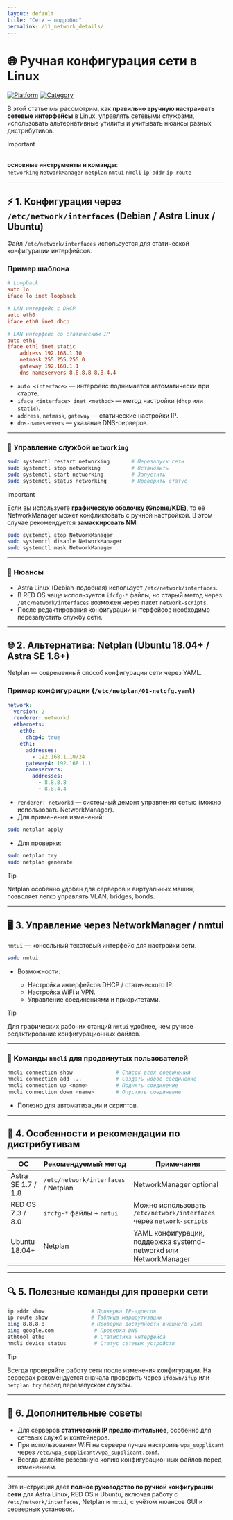 ```yaml
---
layout: default
title: "Сети — подробно"
permalink: /11_network_details/
---
```



# 🌐 Ручная конфигурация сети в Linux

[![Platform](https://img.shields.io/badge/platform-Linux-lightgrey?style=flat-square&logo=linux)]()
[![Category](https://img.shields.io/badge/category-Networking-blue?style=flat-square)]()

В этой статье мы рассмотрим, как **правильно вручную настраивать сетевые интерфейсы** в Linux, управлять сетевыми службами, использовать альтернативные утилиты и учитывать нюансы разных дистрибутивов.

> [!IMPORTANT] 
> <br> **основные инструменты и команды**: <br>
> `networking` `NetworkManager` `netplan` `nmtui` `nmcli` `ip addr` `ip route` <br>

---

## ⚡ 1. Конфигурация через `/etc/network/interfaces` (Debian / Astra Linux / Ubuntu)

Файл `/etc/network/interfaces` используется для статической конфигурации интерфейсов.  

### Пример шаблона

```ini
# Loopback
auto lo
iface lo inet loopback

# LAN интерфейс с DHCP
auto eth0
iface eth0 inet dhcp

# LAN интерфейс со статическим IP
auto eth1
iface eth1 inet static
    address 192.168.1.10
    netmask 255.255.255.0
    gateway 192.168.1.1
    dns-nameservers 8.8.8.8 8.8.4.4
````

* `auto <interface>` — интерфейс поднимается автоматически при старте.
* `iface <interface> inet <method>` — метод настройки (`dhcp` или `static`).
* `address`, `netmask`, `gateway` — статические настройки IP.
* `dns-nameservers` — указание DNS-серверов.

---

### 🔧 Управление службой `networking`

```bash
sudo systemctl restart networking       # Перезапуск сети
sudo systemctl stop networking          # Остановить
sudo systemctl start networking         # Запустить
sudo systemctl status networking        # Проверить статус
```

> [!IMPORTANT]
> Если вы используете **графическую оболочку (Gnome/KDE)**, то её NetworkManager может конфликтовать с ручной настройкой.
> В этом случае рекомендуется **замаскировать NM**:

```bash
sudo systemctl stop NetworkManager
sudo systemctl disable NetworkManager
sudo systemctl mask NetworkManager
```

---

### 📝 Нюансы

* Astra Linux (Debian-подобная) использует `/etc/network/interfaces`.
* В RED OS чаще используется `ifcfg-*` файлы, но старый метод через `/etc/network/interfaces` возможен через пакет `network-scripts`.
* После редактирования конфигурации интерфейсов необходимо перезапустить службу сети.

---

## 🌐 2. Альтернатива: Netplan (Ubuntu 18.04+ / Astra SE 1.8+)

Netplan — современный способ конфигурации сети через YAML.

### Пример конфигурации (`/etc/netplan/01-netcfg.yaml`)

```yaml
network:
  version: 2
  renderer: networkd
  ethernets:
    eth0:
      dhcp4: true
    eth1:
      addresses:
        - 192.168.1.10/24
      gateway4: 192.168.1.1
      nameservers:
        addresses:
          - 8.8.8.8
          - 8.8.4.4
```

* `renderer: networkd` — системный демонт управления сетью (можно использовать NetworkManager).
* Для применения изменений:

```bash
sudo netplan apply
```

* Для проверки:

```bash
sudo netplan try
sudo netplan generate
```

> [!TIP]
> Netplan особенно удобен для серверов и виртуальных машин, позволяет легко управлять VLAN, bridges, bonds.

---

## 🖥 3. Управление через NetworkManager / nmtui

`nmtui` — консольный текстовый интерфейс для настройки сети.

```bash
sudo nmtui
```

* Возможности:

  * Настройка интерфейсов DHCP / статического IP.
  * Настройка WiFi и VPN.
  * Управление соединениями и приоритетами.

> [!TIP]
> Для графических рабочих станций `nmtui` удобнее, чем ручное редактирование конфигурационных файлов.

---

### 🔧 Команды `nmcli` для продвинутых пользователей

```bash
nmcli connection show              # Список всех соединений
nmcli connection add ...           # Создать новое соединение
nmcli connection up <name>         # Поднять соединение
nmcli connection down <name>       # Опустить соединение
```

* Полезно для автоматизации и скриптов.

---

## 📌 4. Особенности и рекомендации по дистрибутивам

| ОС                 | Рекомендуемый метод                 | Примечания                                                           |
| ------------------ | ----------------------------------- | -------------------------------------------------------------------- |
| Astra SE 1.7 / 1.8 | `/etc/network/interfaces` / Netplan | NetworkManager optional                                              |
| RED OS 7.3 / 8.0   | `ifcfg-*` файлы + `nmtui`           | Можно использовать `/etc/network/interfaces` через `network-scripts` |
| Ubuntu 18.04+      | Netplan                             | YAML конфигурации, поддержка systemd-networkd или NetworkManager     |

---

## 🔍 5. Полезные команды для проверки сети

```bash
ip addr show               # Проверка IP-адресов
ip route show              # Таблица маршрутизации
ping 8.8.8.8               # Проверка доступности внешнего узла
ping google.com             # Проверка DNS
ethtool eth0                # Статистика интерфейса
nmcli device status         # Статус сетевых устройств
```

> [!TIP]
> Всегда проверяйте работу сети после изменения конфигурации. На серверах рекомендуется сначала проверить через `ifdown/ifup` или `netplan try` перед перезапуском службы.

---

## 🧩 6. Дополнительные советы

* Для серверов **статический IP предпочтительнее**, особенно для сетевых служб и контейнеров.
* При использовании WiFi на сервере лучше настроить `wpa_supplicant` через `/etc/wpa_supplicant/wpa_supplicant.conf`.
* Всегда делайте резервную копию конфигурационных файлов перед изменением.

---

Эта инструкция даёт **полное руководство по ручной конфигурации сети** для Astra Linux, RED OS и Ubuntu, включая работу с `/etc/network/interfaces`, Netplan и `nmtui`, с учётом нюансов GUI и серверных установок.

```
